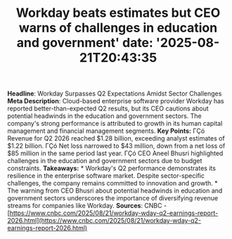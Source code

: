 ﻿---
title: "Workday beats estimates but CEO warns of challenges in education and government'
date: '2025-08-21T20:43:35"
category: "Markets"
summary: ""
slug: "workday beats estimates but ceo warns of challenges in educa"
source_urls:
  - "https://www.cnbc.com/2025/08/21/workday-wday-q2-earnings-report-2026.html"
seo:
  title: "Workday beats estimates but CEO warns of challenges in education and government | Hash n Hedge'
  description: '"
  keywords: ["news", "markets", "brief"]
---
**Headline**: Workday Surpasses Q2 Expectations Amidst Sector Challenges  **Meta Description**: Cloud-based enterprise software provider Workday has reported better-than-expected Q2 results, but its CEO cautions about potential headwinds in the education and government sectors. The company's strong performance is attributed to growth in its human capital management and financial management segments.  **Key Points:**  ΓÇó Revenue for Q2 2026 reached $1.28 billion, exceeding analyst estimates of $1.22 billion. ΓÇó Net loss narrowed to $43 million, down from a net loss of $85 million in the same period last year. ΓÇó CEO Aneel Bhusri highlighted challenges in the education and government sectors due to budget constraints.  **Takeaways:**  * Workday's Q2 performance demonstrates its resilience in the enterprise software market. Despite sector-specific challenges, the company remains committed to innovation and growth. * The warning from CEO Bhusri about potential headwinds in education and government sectors underscores the importance of diversifying revenue streams for companies like Workday.  **Sources**: CNBC - [https://www.cnbc.com/2025/08/21/workday-wday-q2-earnings-report-2026.html](https://www.cnbc.com/2025/08/21/workday-wday-q2-earnings-report-2026.html) 
